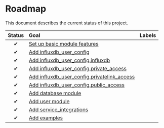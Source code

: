# Roadmap

This document describes the current status of this project.


| Status | Goal | Labels | 
| :---: | :--- | --- | 
| ✔ | [Set up basic module features]() || 
| ✔ | [Add influxdb_user_config]() || 
| ✔ | [Add influxdb_user_config.influxdb]() || 
| ✔ | [Add influxdb_user_config.private_access]() || 
| ✔ | [Add influxdb_user_config.privatelink_access]() || 
| ✔ | [Add influxdb_user_config.public_access]() || 
| ✔ | [Add database module]() || 
| ✔ | [Add user module]() || 
| ✔ | [Add service_integrations]() || 
| ✔ | [Add examples]() || 
